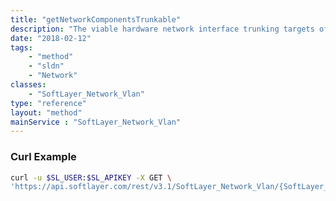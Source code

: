 ```yaml
---
title: "getNetworkComponentsTrunkable"
description: "The viable hardware network interface trunking targets of this VLAN. Viable targets include accessible components of assigned hardware in the same pod and network as this VLAN, which are not already connected, either natively or trunked."
date: "2018-02-12"
tags:
    - "method"
    - "sldn"
    - "Network"
classes:
    - "SoftLayer_Network_Vlan"
type: "reference"
layout: "method"
mainService : "SoftLayer_Network_Vlan"
---
```


### Curl Example
```bash
curl -u $SL_USER:$SL_APIKEY -X GET \
'https://api.softlayer.com/rest/v3.1/SoftLayer_Network_Vlan/{SoftLayer_Network_VlanID}/getNetworkComponentsTrunkable'
```
